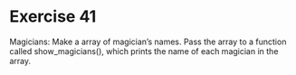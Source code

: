# Exercise 41
Magicians: Make a array of magician’s names. Pass the array to a function called show_magicians(), which prints the name of each magician in the array.